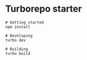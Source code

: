# Turborepo starter

```
# Getting started
npm install

# Developing
turbo dev

# Building
turbo build
```

